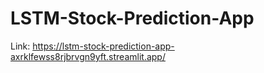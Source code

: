 # LSTM-Stock-Prediction-App

Link: https://lstm-stock-prediction-app-axrklfewss8rjbrvgn9yft.streamlit.app/
